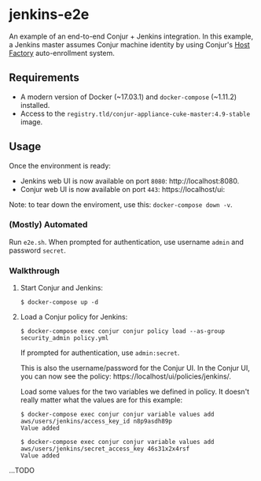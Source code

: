 # jenkins-e2e

An example of an end-to-end Conjur + Jenkins integration.
In this example, a Jenkins master assumes Conjur machine identity
by using Conjur's [Host Factory](https://developer.conjur.net/reference/services/host_factory/) auto-enrollment system.

## Requirements

* A modern version of Docker (~17.03.1) and `docker-compose` (~1.11.2) installed.
* Access to the `registry.tld/conjur-appliance-cuke-master:4.9-stable` image.

## Usage

Once the environment is ready:
- Jenkins web UI is now available on port `8080`: http://localhost:8080.
- Conjur web UI is now available on port `443`: https://localhost/ui:

Note: to tear down the enviroment, use this: `docker-compose down -v`.

### (Mostly) Automated

Run `e2e.sh`. When prompted for authentication, use username `admin` and password `secret`.

### Walkthrough

1. Start Conjur and Jenkins:

    ```sh-session
    $ docker-compose up -d
    ```

2. Load a Conjur policy for Jenkins:

    ```sh-session
    $ docker-compose exec conjur conjur policy load --as-group security_admin policy.yml
    ```

    If prompted for authentication, use `admin:secret`.

    This is also the username/password for the Conjur UI.
    In the Conjur UI, you can now see the policy: https://localhost/ui/policies/jenkins/.

    Load some values for the two variables we defined in policy.
    It doesn't really matter what the values are for this example:

    ```sh-session
    $ docker-compose exec conjur conjur variable values add aws/users/jenkins/access_key_id n8p9asdh89p
    Value added

    $ docker-compose exec conjur conjur variable values add aws/users/jenkins/secret_access_key 46s31x2x4rsf
    Value added
    ```

...TODO
